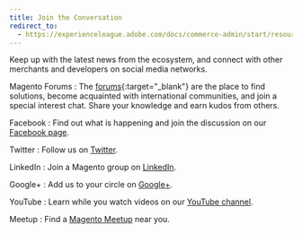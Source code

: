 ```yaml
---
title: Join the Conversation
redirect_to:
  - https://experienceleague.adobe.com/docs/commerce-admin/start/resources/resources.html
---
```


Keep up with the latest news from the ecosystem, and connect with other merchants and developers on social media networks.

Magento Forums
:  The [forums][1]{:target="_blank"} are the place to find solutions, become acquainted with international communities, and join a special interest chat. Share your knowledge and earn kudos from others.

Facebook
: Find out what is happening and join the discussion on our [Facebook page][2].

Twitter
:  Follow us on [Twitter][3].

LinkedIn
:  Join a Magento group on [LinkedIn][4].

Google+
:  Add us to your circle on [Google+][5].

YouTube
:  Learn while you watch videos on our [YouTube channel][7].

Meetup
:  Find a [Magento Meetup][8] near you.

[1]: https://community.magento.com/
[2]: https://www.facebook.com/magento
[3]: https://twitter.com/magento
[4]: https://www.linkedin.com/company/magento?trk=top_nav_home
[5]: https://plus.google.com/+magento/posts
[7]: https://www.youtube.com/user/magentocommerce/featured "Magento on YouTube"
[8]: https://www.meetup.com/find/?keywords=Magento
